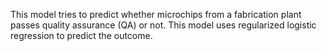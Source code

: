 This model tries to predict whether microchips from a fabrication plant passes quality assurance (QA) or not.
This model uses regularized logistic regression to predict the outcome.
